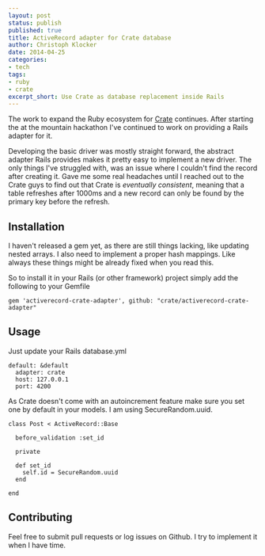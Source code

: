 ```yaml
---
layout: post
status: publish
published: true
title: ActiveRecord adapter for Crate database
author: Christoph Klocker
date: 2014-04-25
categories:
- tech
tags:
- ruby
- crate
excerpt_short: Use Crate as database replacement inside Rails
---
```


The work to expand the Ruby ecosystem for [Crate](http://www.crate.io) continues. After starting the
at the mountain hackathon I've continued to work on providing a Rails adapter for it.

Developing the basic driver was mostly straight forward, the abstract adapter Rails provides makes it pretty easy to implement
a new driver. The only things I've struggled with, was an issue where I couldn't find the record after creating it. Gave me
some real headaches until I reached out to the Crate guys to find out that Crate is _eventually consistent_, meaning that
a table refreshes after 1000ms and a new record can only be found by the primary key before the refresh.

## Installation

I haven't released a gem yet, as there are still things lacking, like updating nested arrays. I also need to implement
a proper hash mappings. Like always these things might be already fixed when you read this.

So to install it in your Rails (or other framework) project simply add the following to your Gemfile

    gem 'activerecord-crate-adapter', github: "crate/activerecord-crate-adapter"

## Usage

Just update your Rails database.yml

    default: &default
      adapter: crate
      host: 127.0.0.1
      port: 4200

As Crate doesn't come with an autoincrement feature make sure you set one by default in your models. I am using
SecureRandom.uuid.

    class Post < ActiveRecord::Base

      before_validation :set_id

      private

      def set_id
        self.id = SecureRandom.uuid
      end

    end

## Contributing

Feel free to submit pull requests or log issues on Github. I try to implement it when I have time.